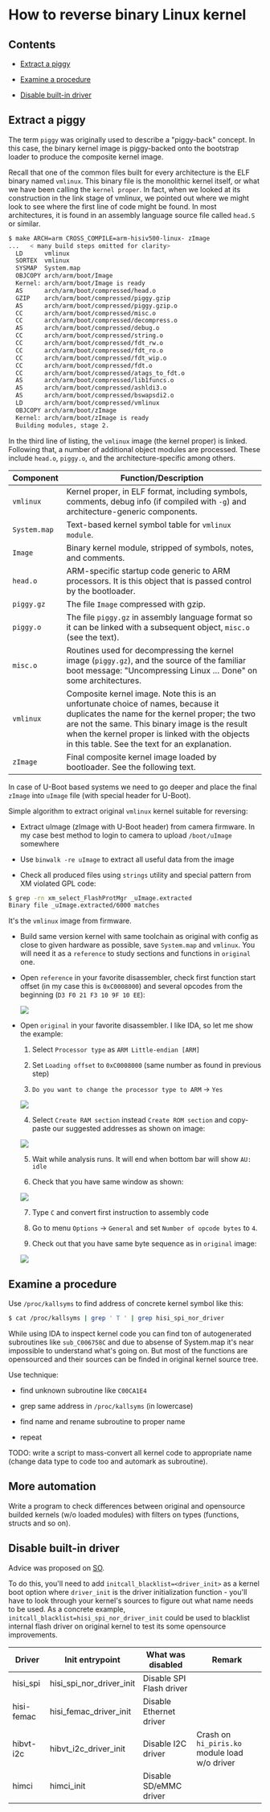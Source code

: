 # How to reverse binary Linux kernel

## Contents

- [Extract a piggy](#piggy)

- [Examine a procedure](#kallsyms)

- [Disable built-in driver](#disable-builtin)

## Extract a piggy <a name="piggy"></a>

The term `piggy` was originally used to describe a "piggy-back" concept. In this
case, the binary kernel image is piggy-backed onto the bootstrap loader to
produce the composite kernel image.

Recall that one of the common files built for every architecture is the ELF
binary named `vmlinux`. This binary file is the monolithic kernel itself, or
what we have been calling the `kernel proper`. In fact, when we looked at its
construction in the link stage of vmlinux, we pointed out where we might look to
see where the first line of code might be found. In most architectures, it is
found in an assembly language source file called `head.S` or similar.

```sh
$ make ARCH=arm CROSS_COMPILE=arm-hisiv500-linux- zImage
...   < many build steps omitted for clarity>
  LD      vmlinux
  SORTEX  vmlinux
  SYSMAP  System.map
  OBJCOPY arch/arm/boot/Image
  Kernel: arch/arm/boot/Image is ready
  AS      arch/arm/boot/compressed/head.o
  GZIP    arch/arm/boot/compressed/piggy.gzip
  AS      arch/arm/boot/compressed/piggy.gzip.o
  CC      arch/arm/boot/compressed/misc.o
  CC      arch/arm/boot/compressed/decompress.o
  AS      arch/arm/boot/compressed/debug.o
  CC      arch/arm/boot/compressed/string.o
  CC      arch/arm/boot/compressed/fdt_rw.o
  CC      arch/arm/boot/compressed/fdt_ro.o
  CC      arch/arm/boot/compressed/fdt_wip.o
  CC      arch/arm/boot/compressed/fdt.o
  CC      arch/arm/boot/compressed/atags_to_fdt.o
  AS      arch/arm/boot/compressed/lib1funcs.o
  AS      arch/arm/boot/compressed/ashldi3.o
  AS      arch/arm/boot/compressed/bswapsdi2.o
  LD      arch/arm/boot/compressed/vmlinux
  OBJCOPY arch/arm/boot/zImage
  Kernel: arch/arm/boot/zImage is ready
  Building modules, stage 2.
```

In the third line of listing, the `vmlinux` image (the kernel proper) is linked.
Following that, a number of additional object modules are processed. These
include `head.o`, `piggy.o`, and the architecture-specific among others.

| Component    | Function/Description                                                                                                                                                                                                                                                                   |
| ------------ | -------------------------------------------------------------------------------------------------------------------------------------------------------------------------------------------------------------------------------------------------------------------------------------- |
| `vmlinux`    | Kernel proper, in ELF format, including symbols, comments, debug info (if compiled with `-g`) and architecture-generic components.                                                                                                                                                     |
| `System.map` | Text-based kernel symbol table for `vmlinux module`.                                                                                                                                                                                                                                   |
| `Image`      | Binary kernel module, stripped of symbols, notes, and comments.                                                                                                                                                                                                                        |
| `head.o`     | ARM-specific startup code generic to ARM processors. It is this object that is passed control by the bootloader.                                                                                                                                                                       |
| `piggy.gz`   | The file `Image` compressed with gzip.                                                                                                                                                                                                                                                 |
| `piggy.o`    | The file `piggy.gz` in assembly language format so it can be linked with a subsequent object, `misc.o` (see the text).                                                                                                                                                                 |
| `misc.o`     | Routines used for decompressing the kernel image (`piggy.gz`), and the source of the familiar boot message: "Uncompressing Linux … Done" on some architectures.                                                                                                                        |
| `vmlinux`    | Composite kernel image. Note this is an unfortunate choice of names, because it duplicates the name for the kernel proper; the two are not the same. This binary image is the result when the kernel proper is linked with the objects in this table. See the text for an explanation. |
| `zImage`     | Final composite kernel image loaded by bootloader. See the following text.                                                                                                                                                                                                             |

In case of U-Boot based systems we need to go deeper and place the final
`zImage` into `uImage` file (with special header for U-Boot).

Simple algorithm to extract original `vmlinux` kernel suitable for reversing:

- Extract uImage (zImage with U-Boot header) from camera firmware. In my case best
  method to login to camera to upload `/boot/uImage` somewhere

- Use `binwalk -re uImage` to extract all useful data from the image

- Check all produced files using `strings` utility and special pattern from XM
  violated GPL code:

```sh
$ grep -rn xm_select_FlashProtMgr _uImage.extracted
Binary file _uImage.extracted/6000 matches
```

It's the `vmlinux` image from firmware.

- Build same version kernel with same toolchain as original with config as close
  to given hardware as possible, save `System.map` and `vmlinux`. You will need
  it as a `reference` to study sections and functions in `original` one.

- Open `reference` in your favorite disassembler, check first function start
  offset (in my case this is `0xC0008000`) and several opcodes from the
  beginning (`D3 F0 21 F3 10 9F 10 EE`):

  ![](images/IDA_reference_start.png?raw=true)

- Open `original` in your favorite disassembler. I like IDA, so let me show the
  example:

  1. Select `Processor type` as `ARM Little-endian [ARM]`

  2. Set `Loading offset` to `0xC0008000` (same number as found in previous step)

  3. `Do you want to change the processor type to ARM` -> `Yes`

  ![](images/IDA_original_load.png?raw=true)

  4. Select `Create RAM section` instead `Create ROM section` and copy-paste our
     suggested addresses as shown on image:

  ![](images/IDA_original_sections.png?raw=true)

  5. Wait while analysis runs. It will end when bottom bar will show `AU: idle`

  6. Check that you have same window as shown:

  ![](images/IDA_original_blob.png?raw=true)

  7. Type `C` and convert first instruction to assembly code

  8. Go to menu `Options` -> `General` and set `Number of opcode bytes` to `4`.

  9. Check out that you have same byte sequence as in `original` image:

  ![](images/IDA_original_opcodes.png?raw=true)

## Examine a procedure <a name="kallsyms"></a>

Use `/proc/kallsyms` to find address of concrete kernel symbol like this:

```sh
$ cat /proc/kallsyms | grep ' T ' | grep hisi_spi_nor_driver
```

While using IDA to inspect kernel code you can find ton of autogenerated subroutines
like `sub_C006758C` and due to absense of System.map it's near impossible to
understand what's going on. But most of the functions are opensourced and their
sources can be finded in original kernel source tree.

Use technique:

- find unknown subroutine like `C00CA1E4`

- grep same address in `/proc/kallsyms` (in lowercase)

- find name and rename subroutine to proper name

- repeat

TODO: write a script to mass-convert all kernel code to appropriate name (change
data type to code too and automark as subroutine).

## More automation

Write a program to check differences between original and opensource builded
kernels (w/o loaded modules) with filters on types (functions, structs and so
on).

## Disable built-in driver <a name=disable-builtin></a>

Advice was proposed on [SO](https://unix.stackexchange.com/a/474552/364571).

To do this, you'll need to add `initcall_blacklist=<driver_init>` as a kernel
boot option where `driver_init` is the driver initialization function - you'll
have to look through your kernel's sources to figure out what name needs to be
used. As a concrete example, `initcall_blacklist=hisi_spi_nor_driver_init` could
be used to blacklist internal flash driver on original kernel to test its some
opensource improvements.

| Driver     | Init entrypoint          | What was disabled        | Remark                                        |
| ---------- | ------------------------ | ------------------------ | --------------------------------------------- |
| hisi_spi   | hisi_spi_nor_driver_init | Disable SPI Flash driver |
| hisi-femac | hisi_femac_driver_init   | Disable Ethernet driver  |
| hibvt-i2c  | hibvt_i2c_driver_init    | Disable I2C driver       | Crash on `hi_piris.ko` module load w/o driver |
| himci      | himci_init               | Disable SD/eMMC driver   |
